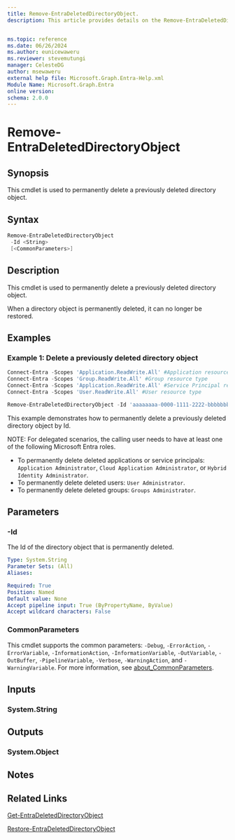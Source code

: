 ```yaml
---
title: Remove-EntraDeletedDirectoryObject.
description: This article provides details on the Remove-EntraDeletedDirectoryObject command.


ms.topic: reference
ms.date: 06/26/2024
ms.author: eunicewaweru
ms.reviewer: stevemutungi
manager: CelesteDG
author: msewaweru
external help file: Microsoft.Graph.Entra-Help.xml
Module Name: Microsoft.Graph.Entra
online version:
schema: 2.0.0
---
```


# Remove-EntraDeletedDirectoryObject

## Synopsis

This cmdlet is used to permanently delete a previously deleted directory object.

## Syntax

```powershell
Remove-EntraDeletedDirectoryObject 
 -Id <String> 
 [<CommonParameters>]
```

## Description

This cmdlet is used to permanently delete a previously deleted directory object.

When a directory object is permanently deleted, it can no longer be restored.

## Examples

### Example 1: Delete a previously deleted directory object

```powershell
Connect-Entra -Scopes 'Application.ReadWrite.All' #Application resource type
Connect-Entra -Scopes 'Group.ReadWrite.All' #Group resource type
Connect-Entra -Scopes 'Application.ReadWrite.All' #Service Principal resource type
Connect-Entra -Scopes 'User.ReadWrite.All' #User resource type

Remove-EntraDeletedDirectoryObject -Id 'aaaaaaaa-0000-1111-2222-bbbbbbbbbbbb'
```

This example demonstrates how to permanently delete a previously deleted directory object by Id.

NOTE: For delegated scenarios, the calling user needs to have at least one of the following Microsoft Entra roles.

- To permanently delete deleted applications or service principals: `Application Administrator`, `Cloud Application Administrator`, or `Hybrid Identity Administrator`.
- To permanently delete deleted users: `User Administrator`.
- To permanently delete deleted groups: `Groups Administrator`.

## Parameters

### -Id

The Id of the directory object that is permanently deleted.

```yaml
Type: System.String
Parameter Sets: (All)
Aliases:

Required: True
Position: Named
Default value: None
Accept pipeline input: True (ByPropertyName, ByValue)
Accept wildcard characters: False
```

### CommonParameters

This cmdlet supports the common parameters: `-Debug`, `-ErrorAction`, `-ErrorVariable`, `-InformationAction`, `-InformationVariable`, `-OutVariable`, `-OutBuffer`, `-PipelineVariable`, `-Verbose`, `-WarningAction`, and `-WarningVariable`. For more information, see [about_CommonParameters](https://go.microsoft.com/fwlink/?LinkID=113216).

## Inputs

### System.String

## Outputs

### System.Object

## Notes

## Related Links

[Get-EntraDeletedDirectoryObject](Get-EntraDeletedDirectoryObject.md)

[Restore-EntraDeletedDirectoryObject](Restore-EntraDeletedDirectoryObject.md)
